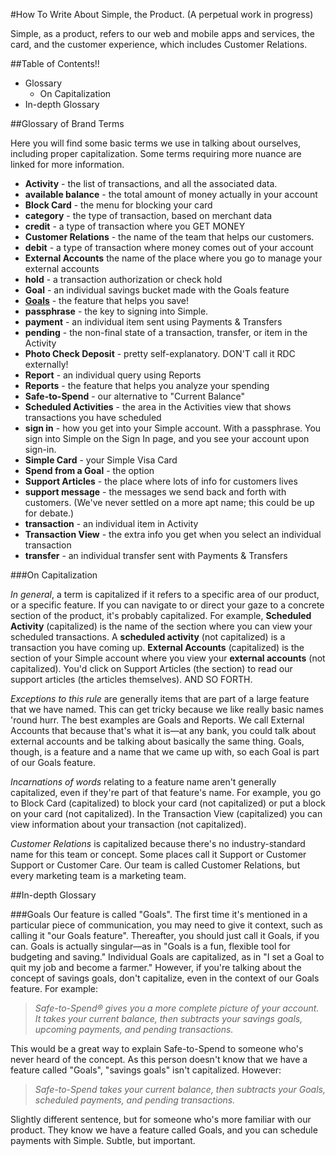 #How To Write About Simple, the Product. (A perpetual work in progress)

Simple, as a product, refers to our web and mobile apps and services, the card, and the customer experience, which includes Customer Relations. 

##Table of Contents!!

- Glossary
	- On Capitalization
- In-depth Glossary

##Glossary of Brand Terms

Here you will find some basic terms we use in talking about ourselves, including proper capitalization. Some terms requiring more nuance are linked for more information.

- **Activity** - the list of transactions, and all the associated data.
- **available balance** - the total amount of money actually in your account
- **Block Card** - the menu for blocking your card
- **category** - the type of transaction, based on merchant data
- **credit** - a type of transaction where you GET MONEY
- **Customer Relations** - the name of the team that helps our customers. 
- **debit** - a type of transaction where money comes out of your account
- **External Accounts** the name of the place where you go to manage your external accounts
- **hold** - a transaction authorization or check hold
- **Goal** - an individual savings bucket made with the Goals feature
- **[Goals](https://github.banksimple.com/BankSimple/howtowrite/edit/master/features.md#goals)** - the feature that helps you save!
- **passphrase** - the key to signing into Simple.
- **payment** - an individual item sent using Payments & Transfers
- **pending** - the non-final state of a transaction, transfer, or item in the Activity
- **Photo Check Deposit** - pretty self-explanatory. DON'T call it RDC externally!
- **Report** - an individual query using Reports
- **Reports** - the feature that helps you analyze your spending
- **Safe-to-Spend** - our alternative to "Current Balance"
- **Scheduled Activities** - the area in the Activities view that shows transactions you have scheduled
- **sign in** - how you get into your Simple account. With a passphrase. You sign into Simple on the Sign In page, and you see your account upon sign-in.
- **Simple Card** - your Simple Visa Card
- **Spend from a Goal** - the option 
- **Support Articles** - the place where lots of info for customers lives
- **support message** - the messages we send back and forth with customers. (We've never settled on a more apt name; this could be up for debate.)
- **transaction** - an individual item in Activity
- **Transaction View** - the extra info you get when you select an individual transaction
- **transfer** - an individual transfer sent with Payments & Transfers

###On Capitalization

*In general*, a term is capitalized if it refers to a specific area of our product, or a specific feature. If you can navigate to or direct your gaze to a concrete section of the product, it's probably capitalized. For example, **Scheduled Activity** (capitalized) is the name of the section where you can view your scheduled transactions. A **scheduled activity** (not capitalized) is a transaction you have coming up. **External Accounts** (capitalized) is the section of your Simple account where you view your **external accounts** (not capitalized). You'd click on Support Articles (the section) to read our support articles (the articles themselves). AND SO FORTH.

*Exceptions to this rule* are generally items that are part of a large feature that we have named. This can get tricky because we like really basic names 'round hurr. The best examples are Goals and Reports. We call External Accounts that because that's what it is&mdash;at any bank, you could talk about external accounts and be talking about basically the same thing. Goals, though, is a feature and a name that we came up with, so each Goal is part of our Goals feature. 

*Incarnations of words* relating to a feature name aren't generally capitalized, even if they're part of that feature's name. For example, you go to Block Card (capitalized) to block your card (not capitalized) or put a block on your card (not capitalized). In the Transaction View (capitalized) you can view information about your transaction (not capitalized). 

*Customer Relations* is capitalized because there's no industry-standard name for this team or concept. Some places call it Support or Customer Support or Customer Care. Our team is called Customer Relations, but every marketing team is a marketing team. 

##In-depth Glossary

###Goals
Our feature is called "Goals". The first time it's mentioned in a particular piece of communication, you may need to give it context, such as calling it "our Goals feature". Thereafter, you should just call it Goals, if you can. Goals is actually singular&mdash;as in "Goals is a fun, flexible tool for budgeting and saving." Individual Goals are capitalized, as in "I set a Goal to quit my job and become a farmer." However, if you're talking about the concept of savings goals, don't capitalize, even in the context of our Goals feature. For example:
> *Safe-to-Spend® gives you a more complete picture of your account. It takes your current balance, then subtracts your savings goals, upcoming payments, and pending transactions.*

This would be a great way to explain Safe-to-Spend to someone who's never heard of the concept. As this person doesn't know that we have a feature called "Goals", "savings goals" isn't capitalized. However:
> *Safe-to-Spend takes your current balance, then subtracts your Goals, scheduled payments, and pending transactions.*

Slightly different sentence, but for someone who's more familiar with our product. They know we have a feature called Goals, and you can schedule payments with Simple. Subtle, but important.


